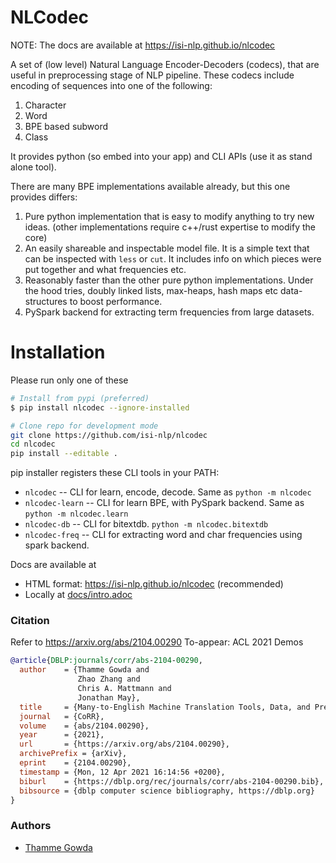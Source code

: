 # NLCodec

NOTE: The docs are available at https://isi-nlp.github.io/nlcodec

A set of (low level) Natural Language Encoder-Decoders (codecs), that are useful in preprocessing stage of 
NLP pipeline. These codecs include encoding of sequences into one of the following:
1. Character
2. Word
3. BPE based subword
4. Class

It provides python (so embed into your app) and CLI APIs (use it as stand alone tool).

There are many BPE implementations available already, but this one provides differs:
1. Pure python implementation that is easy to modify anything to try new ideas. 
  (other implementations require c++/rust expertise to modify the core) 
2. An easily shareable and inspectable model file. It is a simple text that can be inspected with `less` or `cut`. It includes info on which pieces were put together and what frequencies etc. 
3. Reasonably faster than the other pure python implementations. Under the hood  tries, doubly linked lists, max-heaps, hash maps etc data-structures to boost performance.
4. PySpark backend for extracting term frequencies from large datasets. 

# Installation 
Please run only one of these
```bash
# Install from pypi (preferred)
$ pip install nlcodec --ignore-installed 

# Clone repo for development mode 
git clone https://github.com/isi-nlp/nlcodec
cd nlcodec
pip install --editable . 

```
pip installer registers these CLI tools in your PATH: 
+ `nlcodec`  -- CLI  for learn, encode, decode. Same as `python -m nlcodec`
+ `nlcodec-learn`  -- CLI  for learn BPE, with PySpark backend. Same as `python -m nlcodec.learn`  
+ `nlcodec-db` -- CLI for bitextdb. `python -m nlcodec.bitextdb`
+ `nlcodec-freq` -- CLI for extracting word and char frequencies using spark backend. 
 

Docs are available at  
- HTML format: https://isi-nlp.github.io/nlcodec (recommended)
- Locally at [docs/intro.adoc](docs/intro.adoc)


### Citation
Refer to https://arxiv.org/abs/2104.00290
To-appear: ACL 2021 Demos

```bibtex
@article{DBLP:journals/corr/abs-2104-00290,
  author    = {Thamme Gowda and
               Zhao Zhang and
               Chris A. Mattmann and
               Jonathan May},
  title     = {Many-to-English Machine Translation Tools, Data, and Pretrained Models},
  journal   = {CoRR},
  volume    = {abs/2104.00290},
  year      = {2021},
  url       = {https://arxiv.org/abs/2104.00290},
  archivePrefix = {arXiv},
  eprint    = {2104.00290},
  timestamp = {Mon, 12 Apr 2021 16:14:56 +0200},
  biburl    = {https://dblp.org/rec/journals/corr/abs-2104-00290.bib},
  bibsource = {dblp computer science bibliography, https://dblp.org}
}
```

### Authors 
+ [Thamme Gowda](https://twitter.com/thammegowda) 
